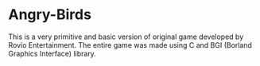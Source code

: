 # Angry-Birds
This is a very primitive and basic version of original game developed by Rovio Entertainment. The entire game was made using C and BGI (Borland Graphics Interface) library.
